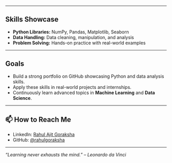 
---

## Skills Showcase
- **Python Libraries:** NumPy, Pandas, Matplotlib, Seaborn  
- **Data Handling:** Data cleaning, manipulation, and analysis  
- **Problem Solving:** Hands-on practice with real-world examples  

---

## Goals
- Build a strong portfolio on GitHub showcasing Python and data analysis skills.  
- Apply these skills in real-world projects and internships.  
- Continuously learn advanced topics in **Machine Learning** and **Data Science**.  

---

## 📫 How to Reach Me
- LinkedIn: [Rahul Ajit Goraksha](https://www.linkedin.com/in/rahulgoraksha)  
- GitHub: [@rahulgoraksha](https://github.com/rahulgoraksha)  

---

*“Learning never exhausts the mind.” – Leonardo da Vinci*
